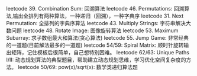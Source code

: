 leetcode 39. Combination Sum: 回溯算法
leetcode 46. Permutations: 回溯算法,输出全排列有两种算法，一种递归（回溯），一种字典序
leetcode 31. Next Permutation: 全排列的字典序算法
leetcode 43. Multiply Strings: 字符串解决大数问题
leetcode 48. Rotate Image: 图像旋转算法
leetcode 53. Maximum Subarray: 求子数组最大和算法(贪心算法)
leetcode 55. Jump Game: 非常经典的一道题(目前解法最多的一道题)
leetcode 54/59: Spiral Matrix: 顺时针旋转输出矩阵，记住模板后很简单，自己想特别困难。
leetcode 62/63: Unique Paths I/II: 动态规划算法的典型题目，帮助建立动态规划思维，学习优化空间复杂度的方法。
leetcode 50/69: pow(x)/sqrt(x): 数学类递归算法题